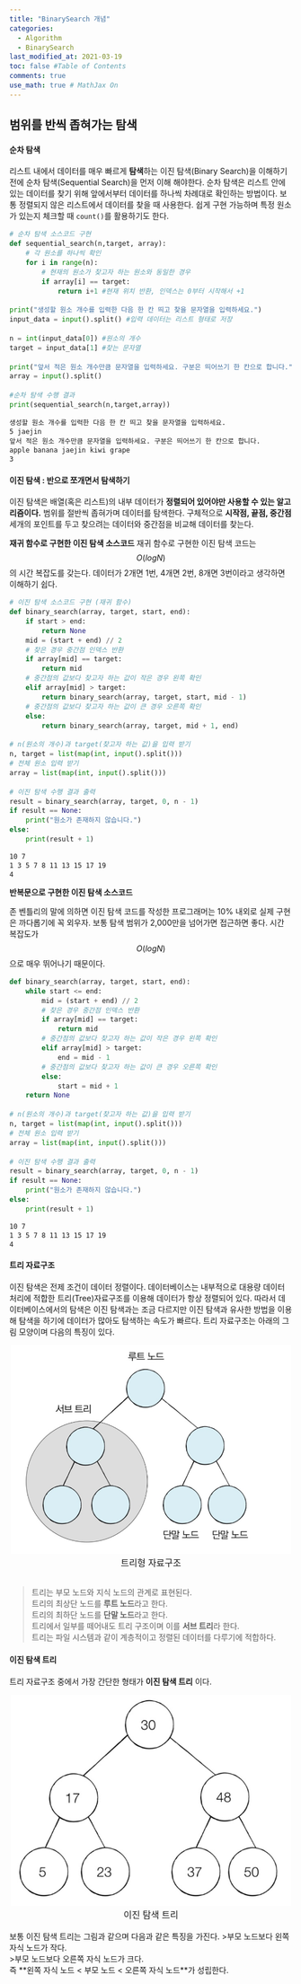 ```yaml
---
title: "BinarySearch 개념"
categories: 
  - Algorithm
  - BinarySearch
last_modified_at: 2021-03-19
toc: false #Table of Contents
comments: true
use_math: true # MathJax On
---
```


## 범위를 반씩 좁혀가는 탐색

#### 순차 탐색

리스트 내에서 데이터를 매우 빠르게 **탐색**하는 이진 탐색(Binary Search)을 이해하기 전에 순차 탐색(Sequential Search)을 먼저 이해 해야한다. 순차 탐색은 리스트 안에 있는 데이터를 찾기 위해 앞에서부터 데이터를 하나씩 차례대로 확인하는 방법이다. 보통 정렬되지 않은 리스트에서 데이터를 찾을 때 사용한다. 쉽게 구현 가능하며 특정 원소가 있는지 체크할 때 `count()`를 활용하기도 한다.

```python
# 순차 탐색 소스코드 구현
def sequential_search(n,target, array):
    # 각 원소를 하나씩 확인
    for i in range(n):
        # 현재의 원소가 찾고자 하는 원소와 동일한 경우
        if array[i] == target:
            return i+1 #현재 위치 반환, 인덱스는 0부터 시작해서 +1

print("생성할 원소 개수를 입력한 다음 한 칸 띄고 찾을 문자열을 입력하세요.")
input_data = input().split() #입력 데이터는 리스트 형태로 저장

n = int(input_data[0]) #원소의 개수
target = input_data[1] #찾는 문자열

print("앞서 적은 원소 개수만큼 문자열을 입력하세요. 구분은 띄어쓰기 한 칸으로 합니다.")
array = input().split()

#순차 탐색 수행 결과
print(sequential_search(n,target,array))
```

    생성할 원소 개수를 입력한 다음 한 칸 띄고 찾을 문자열을 입력하세요.
    5 jaejin
    앞서 적은 원소 개수만큼 문자열을 입력하세요. 구분은 띄어쓰기 한 칸으로 합니다.
    apple banana jaejin kiwi grape
    3
    
#### 이진 탐색 : 반으로 쪼개면서 탐색하기

이진 탐색은 배열(혹은 리스트)의 내부 데이터가 **정렬되어 있어야만 사용할 수 있는 알고리즘이다.** 범위를 절반씩 좁혀가며 데이터를 탐색한다. 구체적으로 **시작점, 끝점, 중간점** 세개의 포인트를 두고 찾으려는 데이터와 중간점을 비교해 데이터를 찾는다.

**재귀 함수로 구현한 이진 탐색 소스코드**
재귀 함수로 구현한 이진 탐색 코드는 $$O(logN)$$의 시간 복잡도를 갖는다. 데이터가 2개면 1번, 4개면 2번, 8개면 3번이라고 생각하면 이해하기 쉽다.

```python
# 이진 탐색 소스코드 구현 (재귀 함수)
def binary_search(array, target, start, end):
    if start > end:
        return None
    mid = (start + end) // 2
    # 찾은 경우 중간점 인덱스 반환
    if array[mid] == target:
        return mid
    # 중간점의 값보다 찾고자 하는 값이 작은 경우 왼쪽 확인
    elif array[mid] > target:
        return binary_search(array, target, start, mid - 1)
    # 중간점의 값보다 찾고자 하는 값이 큰 경우 오른쪽 확인
    else:
        return binary_search(array, target, mid + 1, end)

# n(원소의 개수)과 target(찾고자 하는 값)을 입력 받기
n, target = list(map(int, input().split()))
# 전체 원소 입력 받기
array = list(map(int, input().split()))

# 이진 탐색 수행 결과 출력
result = binary_search(array, target, 0, n - 1)
if result == None:
    print("원소가 존재하지 않습니다.")
else:
    print(result + 1)
```

    10 7
    1 3 5 7 8 11 13 15 17 19
    4

**반복문으로 구현한 이진 탐색 소스코드**

존 벤틀리의 말에 의하면 이진 탐색 코드를 작성한 프로그래머는 10% 내외로 실제 구현은 까다롭기에 꼭 외우자. 보통 탐색 범위가 2,000만을 넘어가면 접근하면 좋다. 시간 복잡도가 $$O(logN)$$으로 매우 뛰어나기 때문이다.

```python
def binary_search(array, target, start, end):
    while start <= end:
        mid = (start + end) // 2
        # 찾은 경우 중간점 인덱스 반환
        if array[mid] == target:
            return mid
        # 중간점의 값보다 찾고자 하는 값이 작은 경우 왼쪽 확인
        elif array[mid] > target:
            end = mid - 1
        # 중간점의 값보다 찾고자 하는 값이 큰 경우 오른쪽 확인
        else:
            start = mid + 1
    return None

# n(원소의 개수)과 target(찾고자 하는 값)을 입력 받기
n, target = list(map(int, input().split()))
# 전체 원소 입력 받기
array = list(map(int, input().split()))

# 이진 탐색 수행 결과 출력
result = binary_search(array, target, 0, n - 1)
if result == None:
    print("원소가 존재하지 않습니다.")
else:
    print(result + 1)
```

    10 7
    1 3 5 7 8 11 13 15 17 19
    4
    
#### 트리 자료구조

이진 탐색은 전제 조건이 데이터 정렬이다. 데이터베이스는 내부적으로 대용량 데이터 처리에 적합한 트리(Tree)자료구조를 이용해 데이터가 항상 정렬되어 있다. 따라서 데이터베이스에서의 탐색은 이진 탐색과는 조금 다르지만 이진 탐색과 유사한 방법을 이용해 탐색을 하기에 데이터가 많아도 탐색하는 속도가 빠르다. 트리 자료구조는 아래의 그림 모양이며 다음의 특징이 있다.
<br>
<center><img src="/assets/images/binarysearch1_1.jpg" width="500" ></center>
<center><font size="3em">트리형 자료구조</font></center>
<br>

>트리는 부모 노드와 지식 노드의 관계로 표현된다.<br>
>트리의 최상단 노드를 **루트 노드**라고 한다.<br>
>트리의 최하단 노드를 **단말 노드**라고 한다.<br>
>트리에서 일부를 떼어내도 트리 구조이며 이를 **서브 트리**라 한다.<br>
>트리는 파일 시스템과 같이 계층적이고 정렬된 데이터를 다루기에 적합하다.<br>

#### 이진 탐색 트리
트리 자료구조 중에서 가장 간단한 형태가 **이진 탐색 트리** 이다.
<br>
<center><img src="/assets/images/binarysearch1_2.jpg" width="500" ></center>
<center><font size="3em">이진 탐색 트리</font></center>
<br>
보통 이진 탐색 트리는 그림과 같으며 다음과 같은 특징을 가진다.
>부모 노드보다 왼쪽 자식 노드가 작다.<br>
>부모 노드보다 오른쪽 자식 노드가 크다.<br>
즉 **왼쪽 자식 노드 < 부모 노드 < 오른쪽 자식 노드**가 성립한다.

